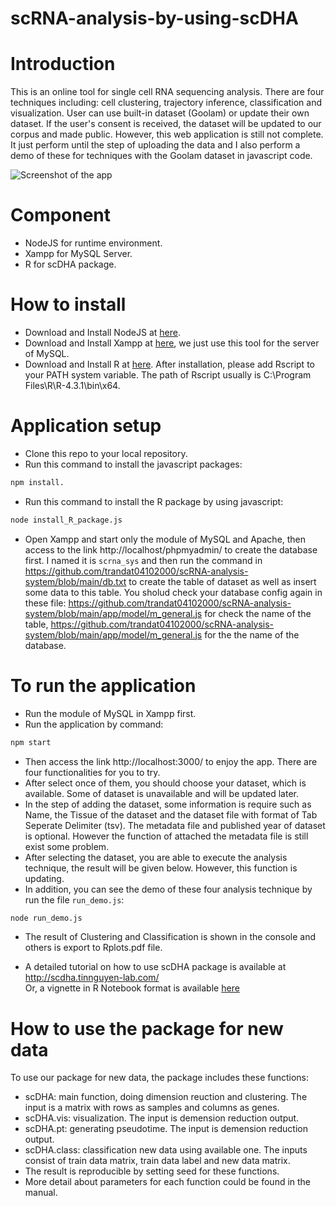 # scRNA-analysis-by-using-scDHA

# Introduction
This is an online tool for single cell RNA sequencing analysis. There are four techniques including: cell clustering, trajectory inference, classification and visualization. User can use built-in dataset (Goolam) or update their own dataset. If the user's consent is received, the dataset will be updated to our corpus and made public. However, this web application is still not complete. It just perform until the step of uploading the data and I also perform a demo of these for techniques with the Goolam dataset in javascript code.

![Screenshot of the app](https://github.com/trandat04102000/scRNA-analysis-system/blob/main/data/screenshot.png)

# Component
- NodeJS for runtime environment.
- Xampp for MySQL Server.
- R for scDHA package.

# How to install
- Download and Install NodeJS at [here](https://nodejs.org/en).
- Download and Install Xampp at [here](https://www.apachefriends.org/download.html), we just use this tool for the server of MySQL.
- Download and Install R at [here](https://cloud.r-project.org/). After installation, please add Rscript to your PATH system variable. The path of Rscript usually is C:\Program Files\R\R-4.3.1\bin\x64.

# Application setup
- Clone this repo to your local repository.
- Run this command to install the javascript packages: 
```bash
npm install.
```
- Run this command to install the R package by using javascript: 
```bash
node install_R_package.js
```
- Open Xampp and start only the module of MySQL and Apache, then access to the link http://localhost/phpmyadmin/ to create the database first. I named it is `scrna_sys` and then run the command in https://github.com/trandat04102000/scRNA-analysis-system/blob/main/db.txt to create the table of dataset as well as insert some data to this table. You sholud check your database config again in these file: https://github.com/trandat04102000/scRNA-analysis-system/blob/main/app/model/m_general.js for check the name of the table, https://github.com/trandat04102000/scRNA-analysis-system/blob/main/app/model/m_general.js for the the name of the database.

# To run the application
- Run the module of MySQL in Xampp first.
- Run the application by command: 
```bash
npm start
```
- Then access the link http://localhost:3000/ to enjoy the app. There are four functionalities for you to try. 
- After select once of them, you should choose your dataset, which is available. Some of dataset is unavailable and will be updated later.
- In the step of adding the dataset, some information is require such as Name, the Tissue of the dataset and the dataset file with format of Tab Seperate Delimiter (tsv). The metadata file and published year of dataset is optional. However the function of attached the metadata file is still exist some problem.
- After selecting the dataset, you are able to execute the analysis technique, the result will be given below. However, this function is updating. 
- In addition, you can see the demo of these four analysis technique by run the file `run_demo.js`:
```bash
node run_demo.js
```
- The result of Clustering and Classification is shown in the console and others is export to Rplots.pdf file.

- A detailed tutorial on how to use scDHA package is available at http://scdha.tinnguyen-lab.com/  
  Or, a vignette in R Notebook format is available [here](https://github.com/duct317/scDHA/blob/master/vignettes/Example.Rmd)

# How to use the package for new data 
To use our package for new data, the package includes these functions:  
- scDHA: main function, doing dimension reuction and clustering. The input is a matrix with rows as samples and columns as genes.
- scDHA.vis: visualization. The input is demension reduction output.
- scDHA.pt: generating pseudotime. The input is demension reduction output.
- scDHA.class: classification new data using available one. The inputs consist of train data matrix, train data label and new data matrix. 
- The result is reproducible by setting seed for these functions.
- More detail about parameters for each function could be found in the manual.
